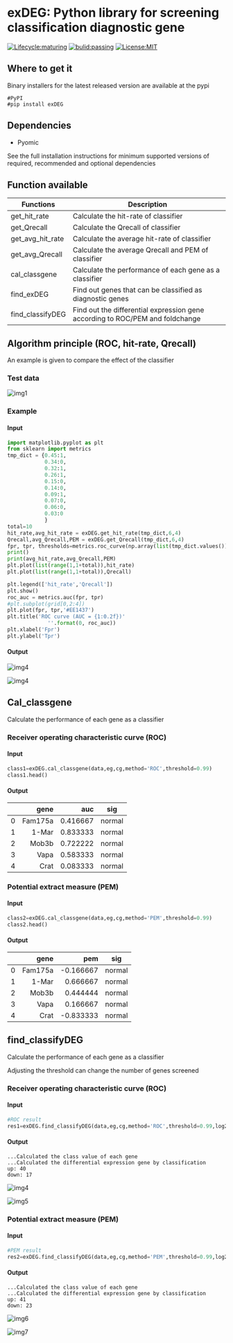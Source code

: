 # **exDEG: Python library for screening classification diagnostic gene**

[![Lifecycle:maturing](https://img.shields.io/badge/lifecycle-maturing-blue.svg)](https://www.tidyverse.org/lifecycle/#maturing)
[![bulid:passing](https://img.shields.io/appveyor/build/gruntjs/grunt)](https://img.shields.io/appveyor/build/gruntjs/grunt)
[![License:MIT](https://img.shields.io/apm/l/vim-mode)](https://img.shields.io/apm/l/vim-mode)



## Where to get it

Binary installers for the latest released version are available at the pypi

    #PyPI
    #pip install exDEG

## Dependencies

- Pyomic

See the full installation instructions for minimum supported versions of required, recommended and optional dependencies

## Function available

| Functions        | Description                                                  |
| ---------------- | ------------------------------------------------------------ |
| get_hit_rate     | Calculate the hit-rate of classifier                         |
| get_Qrecall      | Calculate the Qrecall of classifier                          |
| get_avg_hit_rate | Calculate the average hit-rate of classifier                 |
| get_avg_Qrecall  | Calculate the average Qrecall and PEM of classifier          |
| cal_classgene    | Calculate the performance of each gene as a classifier       |
| find_exDEG       | Find out genes that can be classified as diagnostic genes    |
| find_classifyDEG | Find out the differential expression gene according to ROC/PEM and foldchange |

## Algorithm principle (ROC, hit-rate, Qrecall)

An example is given to compare the effect of the classifier

### Test data

![img1](./sample/img1.png)

### Example

#### Input

```python
import matplotlib.pyplot as plt
from sklearn import metrics
tmp_dict = {0.45:1,
            0.34:0,
            0.32:1,
            0.26:1,
            0.15:0,
            0.14:0,
            0.09:1,
            0.07:0,
            0.06:0,
            0.03:0
            }
total=10
hit_rate,avg_hit_rate = exDEG.get_hit_rate(tmp_dict,6,4)
Qrecall,avg_Qrecall,PEM = exDEG.get_Qrecall(tmp_dict,6,4)
fpr, tpr, thresholds=metrics.roc_curve(np.array(list(tmp_dict.values())),np.array(list(tmp_dict.keys())))
print()
print(avg_hit_rate,avg_Qrecall,PEM)
plt.plot(list(range(1,1+total)),hit_rate)
plt.plot(list(range(1,1+total)),Qrecall)

plt.legend(['hit_rate','Qrecall'])
plt.show()
roc_auc = metrics.auc(fpr, tpr)
#plt.subplot(grid[0,2:4])
plt.plot(fpr, tpr,'#EE1437')
plt.title('ROC curve (AUC = {1:0.2f})'
             ''.format(0, roc_auc))
plt.xlabel('Fpr')
plt.ylabel('Tpr')
```

#### Output

![img4](./sample/img2.png)

![img4](./sample/img3.png)

## Cal_classgene

Calculate the performance of each gene as a classifier

### Receiver operating characteristic curve (ROC)

#### Input

```python
class1=exDEG.cal_classgene(data,eg,cg,method='ROC',threshold=0.99)
class1.head()
```

#### Output

|      |    gene |      auc | sig    |
| ---: | ------: | -------: | ------ |
|    0 | Fam175a | 0.416667 | normal |
|    1 |   1-Mar | 0.833333 | normal |
|    2 |   Mob3b | 0.722222 | normal |
|    3 |    Vapa | 0.583333 | normal |
|    4 |    Crat | 0.083333 | normal |

### Potential extract measure (PEM)

#### Input

```python
class2=exDEG.cal_classgene(data,eg,cg,method='PEM',threshold=0.99)
class2.head()
```

#### Output

|      |    gene |      pem | sig    |
| ---: | ------: | -------: | ------ |
|    0 | Fam175a | -0.166667 | normal |
|    1 |   1-Mar | 0.666667 | normal |
|    2 |   Mob3b | 0.444444 | normal |
|    3 |    Vapa | 0.166667 | normal |
|    4 |    Crat | -0.833333 | normal |

## find_classifyDEG

Calculate the performance of each gene as a classifier

Adjusting the threshold can change the number of genes screened

### Receiver operating characteristic curve (ROC)

#### Input

```python
#ROC result
res1=exDEG.find_classifyDEG(data,eg,cg,method='ROC',threshold=0.99,log2fc=-1)
```

#### Output

```
...Calculated the class value of each gene
...Calculated the differential expression gene by classification
up: 40
down: 17
```

![img4](./sample/img4.png)

![img5](./sample/img5.png)

### Potential extract measure (PEM)

#### Input

```python
#PEM result
res2=exDEG.find_classifyDEG(data,eg,cg,method='PEM',threshold=0.99,log2fc=-1)
```

#### Output

```
...Calculated the class value of each gene
...Calculated the differential expression gene by classification
up: 41
down: 23
```

![img6](./sample/img6.png)

![img7](./sample/img7.png)